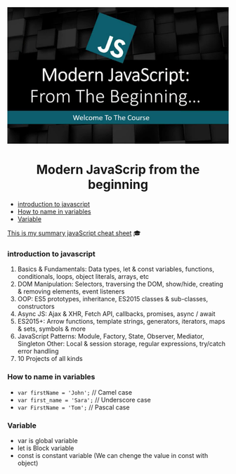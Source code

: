 <div align="center">
    <img src="img/banner.png" alt="javaScritp banner">
    <h1>Modern JavaScrip from the beginning</h1>
</div>

- [introduction to javascript](#introduction-to-javascript)
- [How to name in variables](#how-to-name-in-variables)
- [Variable](#variable)

[This is my summary javaScript cheat sheet](https://docs.google.com/spreadsheets/d/15doGb6DQk_ULSSX6rGCPuz110nyPoUi35FM1fwBvT_s/edit?usp=sharing) 🎓

### introduction to javascript
1. Basics & Fundamentals: Data types, let & const variables, functions, conditionals, loops, object literals, arrays, etc
2. DOM Manipulation: Selectors, traversing the DOM, show/hide, creating & removing elements, event listeners
3. OOP: ES5 prototypes, inheritance, ES2015 classes & sub-classes, constructors
4. Async JS: Ajax & XHR, Fetch API, callbacks, promises, async / await
5. ES2015+: Arrow functions, template strings, generators, iterators, maps & sets, symbols & more
6. JavaScript Patterns: Module, Factory, State, Observer, Mediator, Singleton Other: Local & session storage, regular expressions, try/catch error handling
7.  10 Projects of all kinds

### How to name in variables
- `var firstName = 'John';` // Camel case 
- `var first_name = 'Sara';` // Underscore case
- `var FirstName = 'Tom';` // Pascal case

### Variable
- var is global variable
- let is Block variable
- const is constant variable (We can chenge the value in const with object)
